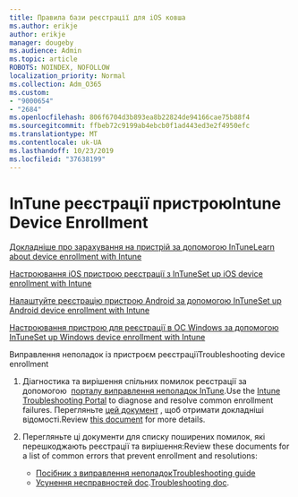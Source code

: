 ```yaml
---
title: Правила бази реєстрації для iOS ковша
ms.author: erikje
author: erikje
manager: dougeby
ms.audience: Admin
ms.topic: article
ROBOTS: NOINDEX, NOFOLLOW
localization_priority: Normal
ms.collection: Adm_O365
ms.custom:
- "9000654"
- "2684"
ms.openlocfilehash: 806f6704d3b893ea8b22824de94166cae75b88f4
ms.sourcegitcommit: ffbeb72c9199ab4ebcb0f1ad443ed3e2f4950efc
ms.translationtype: MT
ms.contentlocale: uk-UA
ms.lasthandoff: 10/23/2019
ms.locfileid: "37638199"
---
```

# <a name="intune-device-enrollment"></a><span data-ttu-id="87c1f-102">InTune реєстрації пристрою</span><span class="sxs-lookup"><span data-stu-id="87c1f-102">Intune Device Enrollment</span></span>

[<span data-ttu-id="87c1f-103">Докладніше про зарахування на пристрій за допомогою InTune</span><span class="sxs-lookup"><span data-stu-id="87c1f-103">Learn about device enrollment with Intune</span></span>](https://docs.microsoft.com/intune/enrollment/device-enrollment)

[<span data-ttu-id="87c1f-104">Настроювання iOS пристрою реєстрації з InTune</span><span class="sxs-lookup"><span data-stu-id="87c1f-104">Set up iOS device enrollment with Intune</span></span>](https://docs.microsoft.com/intune/enrollment/ios-enroll)

[<span data-ttu-id="87c1f-105">Налаштуйте реєстрацію пристрою Android за допомогою InTune</span><span class="sxs-lookup"><span data-stu-id="87c1f-105">Set up Android device enrollment with Intune</span></span>](https://docs.microsoft.com/intune/android-enroll)

[<span data-ttu-id="87c1f-106">Настроювання пристрою для реєстрації в ОС Windows за допомогою InTune</span><span class="sxs-lookup"><span data-stu-id="87c1f-106">Set up Windows device enrollment with Intune</span></span>](https://docs.microsoft.com/intune/windows-enroll)

<span data-ttu-id="87c1f-107">Виправлення неполадок із пристроєм реєстрації</span><span class="sxs-lookup"><span data-stu-id="87c1f-107">Troubleshooting device enrollment</span></span>

1. <span data-ttu-id="87c1f-108">Діагностика та вирішення спільних помилок реєстрації за допомогою  [порталу виправлення неполадок InTune](https://devicemanagement.microsoft.com/#blade/Microsoft_Intune_DeviceSettings/TroubleshootBlade).</span><span class="sxs-lookup"><span data-stu-id="87c1f-108">Use the [Intune Troubleshooting Portal](https://devicemanagement.microsoft.com/#blade/Microsoft_Intune_DeviceSettings/TroubleshootBlade) to diagnose and resolve common enrollment failures.</span></span> <span data-ttu-id="87c1f-109">Перегляньте [цей документ](https://docs.microsoft.com/intune/help-desk-operators) , щоб отримати докладніші відомості.</span><span class="sxs-lookup"><span data-stu-id="87c1f-109">Review [this document](https://docs.microsoft.com/intune/help-desk-operators) for more details.</span></span>

2. <span data-ttu-id="87c1f-110">Перегляньте ці документи для списку поширених помилок, які перешкоджають реєстрації та вирішення:</span><span class="sxs-lookup"><span data-stu-id="87c1f-110">Review these documents for a list of common errors that prevent enrollment and resolutions:</span></span>
    - [<span data-ttu-id="87c1f-111">Посібник з виправлення неполадок</span><span class="sxs-lookup"><span data-stu-id="87c1f-111">Troubleshooting guide</span></span>](https://support.microsoft.com/help/4469913/troubleshooting-windows-device-enrollment-problems-in-microsoft-intune)
    - <span data-ttu-id="87c1f-112">[Усунення несправностей doc](https://docs.microsoft.com/intune/troubleshoot-device-enrollment-in-intune).</span><span class="sxs-lookup"><span data-stu-id="87c1f-112">[Troubleshooting doc](https://docs.microsoft.com/intune/troubleshoot-device-enrollment-in-intune).</span></span>
